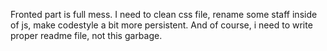 Fronted part is full mess. I need to clean css file, rename some staff inside of js, make codestyle a bit more persistent.
And of course, i need to write proper readme file, not this garbage.
